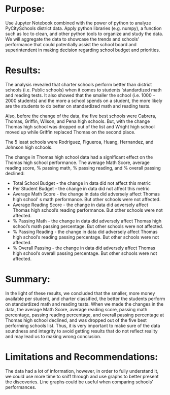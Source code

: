 # Purpose:
Use Jupyter Notebook combined with the power of python to analyze PyCitySchools district data. Apply python libraries (e.g. numpy), a function such as loc to clean, and other python tools to organize and study the data. We will aggregate the data to showcase the trends and schools’ performance that could potentially assist the school board and superintendent in making decision regarding school budget and priorities.
# Results:
The analysis revealed that charter schools perform better than district schools (i.e. Public schools) when it comes to students ‘standardized math and reading tests. It also showed that the smaller the school (i.e. 1000 – 2000 students) and the more a school spends on a student, the more likely are the students to do better on standardized math and reading tests.
 
Also, before the change of the data, the five best schools were Cabrera, Thomas, Griffin, Wilson, and Pena high schools. But, with the change Thomas high school was dropped out of the list and Wright high school moved up while Griffin replaced Thomas on the second place.

The 5 least schools were Rodriguez, Figueroa, Huang, Hernandez, and Johnson high schools.
  
The change in Thomas high school data had a significant effect on the Thomas high school performance. The average Math Score, average reading score, % passing math, % passing reading, and % overall passing declined:

*	Total School Budget - the change in data did not affect this metric
*	Per Student Budget - the change in data did not affect this metric
*	Average Math Score - the change in data did adversely affect Thomas high school’ s math performance. But other schools were not affected.
*	Average Reading Score - the change in data did adversely affect Thomas high school’s reading performance. But other schools were not affected.
*	% Passing Math - the change in data did adversely affect Thomas high school’s math passing percentage. But other schools were not affected.
*	% Passing Reading - the change in data did adversely affect Thomas high school’s reading passing percentage. But other schools were not affected.
*	% Overall Passing - the change in data did adversely affect Thomas high school’s overall passing percentage. But other schools were not affected.
# Summary:
In the light of these results, we concluded that the smaller, more money available per student, and charter classified, the better the students perform on standardized math and reading tests. 
When we made the changes in the data, the average Math Score, average reading score, passing math percentage, passing reading percentage, and overall passing percentage at Thomas high school declined, and was dropped out of the five best performing schools list. Thus, it is very important to make sure of the data soundness and integrity to avoid getting results that do not reflect reality and may lead us to making wrong conclusion.
# Limitations and Recommendations:

The data had a lot of information, however, in order to fully understand it, we could use more time to sniff through and use graphs to better present the discoveries. Line graphs could be useful when comparing schools’ performances.

